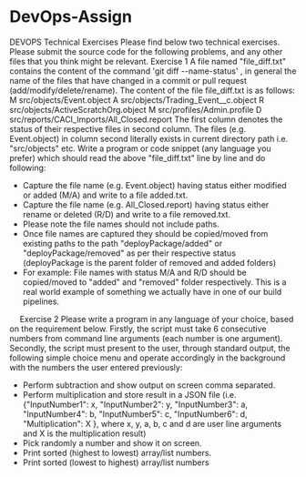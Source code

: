 # DevOps-Assign

DEVOPS Technical Exercises
Please find below two technical exercises. Please submit the source code for the following problems, and any other files that you think might be relevant.
Exercise 1
A file named "file_diff.txt" contains the content of the command 'git diff --name-status' , in general the name of the files that have changed in a commit or pull request (add/modify/delete/rename).
The content of the file file_diff.txt is as follows:
    M     src/objects/Event.object
    A     src/objects/Trading_Event__c.object
    R     src/objects/ActiveScratchOrg.object
    M     src/profiles/Admin.profile
    D     src/reports/CACI_Imports/All_Closed.report
The first column denotes the status of their respective files in second column.
The files (e.g. Event.object) in column second literally exists in current directory path i.e. "src/objects" etc.
Write a program or code snippet (any language you prefer) which should read the above "file_diff.txt" line by line and do following:
- Capture the file name (e.g. Event.object) having status either modified or added (M/A) and write to a file added.txt.
- Capture the file name (e.g. All_Closed.report) having status either rename or deleted (R/D) and write to a file removed.txt.
- Please note the file names should not include paths.
- Once file names are captured they should be copied/moved from existing paths to the path "deployPackage/added" or "deployPackage/removed" as per their respective status (deployPackage is the parent folder of removed and added folders)
- For example: File names with status M/A and R/D should be copied/moved to "added" and "removed" folder respectively.
This is a real world example of something we actually have in one of our build pipelines.




 
Exercise 2
Please write a program in any language of your choice, based on the requirement below.
Firstly, the script must take 6 consecutive numbers from command line arguments (each number is one argument).  Secondly, the script must present to the user, through standard output, the following simple choice menu and operate accordingly in the background with the numbers the user entered previously:

- Perform subtraction and show output on screen comma separated.
- Perform multiplication and store result in a JSON file (i.e. {"InputNumber1": x, "InputNumber2": y, "InputNumber3": a, "InputNumber4": b, "InputNumber5": c, "InputNumber6": d, "Multiplication": X }, where x, y, a, b, c and d are user line arguments and X is the multiplication result)
- Pick randomly a number and show it on screen.
- Print sorted (highest to lowest) array/list numbers.
- Print sorted (lowest to highest) array/list numbers

